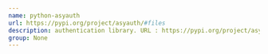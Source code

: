 ```yaml
---
name: python-asyauth
url: https://pypi.org/project/asyauth/#files
description: authentication library. URL : https://pypi.org/project/asyauth/#files Groups : None
group: None
---
```

